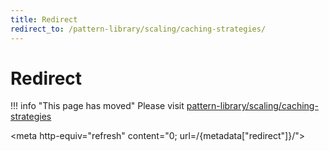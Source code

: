 ```yaml
---
title: Redirect
redirect_to: /pattern-library/scaling/caching-strategies/
---
```


# Redirect

!!! info "This page has moved"
    Please visit [pattern-library/scaling/caching-strategies](/pattern-library/scaling/caching-strategies/index.md)

<meta http-equiv="refresh" content="0; url=/{metadata["redirect"]}/">